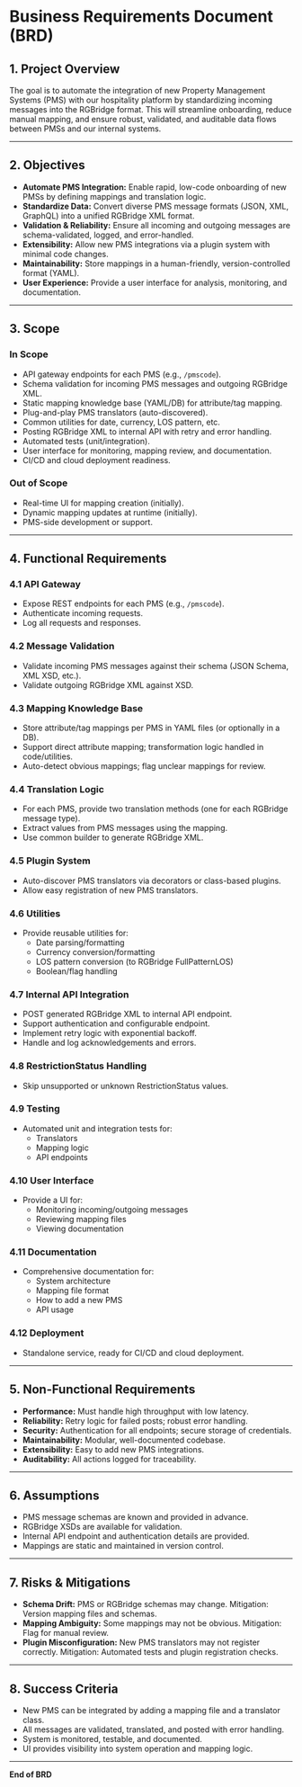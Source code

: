 # Business Requirements Document (BRD)

## 1. Project Overview

The goal is to automate the integration of new Property Management Systems (PMS) with our hospitality platform by standardizing incoming messages into the RGBridge format. This will streamline onboarding, reduce manual mapping, and ensure robust, validated, and auditable data flows between PMSs and our internal systems.

---

## 2. Objectives

- **Automate PMS Integration:** Enable rapid, low-code onboarding of new PMSs by defining mappings and translation logic.
- **Standardize Data:** Convert diverse PMS message formats (JSON, XML, GraphQL) into a unified RGBridge XML format.
- **Validation & Reliability:** Ensure all incoming and outgoing messages are schema-validated, logged, and error-handled.
- **Extensibility:** Allow new PMS integrations via a plugin system with minimal code changes.
- **Maintainability:** Store mappings in a human-friendly, version-controlled format (YAML).
- **User Experience:** Provide a user interface for analysis, monitoring, and documentation.

---

## 3. Scope

### In Scope
- API gateway endpoints for each PMS (e.g., `/pmscode`).
- Schema validation for incoming PMS messages and outgoing RGBridge XML.
- Static mapping knowledge base (YAML/DB) for attribute/tag mapping.
- Plug-and-play PMS translators (auto-discovered).
- Common utilities for date, currency, LOS pattern, etc.
- Posting RGBridge XML to internal API with retry and error handling.
- Automated tests (unit/integration).
- User interface for monitoring, mapping review, and documentation.
- CI/CD and cloud deployment readiness.

### Out of Scope
- Real-time UI for mapping creation (initially).
- Dynamic mapping updates at runtime (initially).
- PMS-side development or support.

---

## 4. Functional Requirements

### 4.1 API Gateway
- Expose REST endpoints for each PMS (e.g., `/pmscode`).
- Authenticate incoming requests.
- Log all requests and responses.

### 4.2 Message Validation
- Validate incoming PMS messages against their schema (JSON Schema, XML XSD, etc.).
- Validate outgoing RGBridge XML against XSD.

### 4.3 Mapping Knowledge Base
- Store attribute/tag mappings per PMS in YAML files (or optionally in a DB).
- Support direct attribute mapping; transformation logic handled in code/utilities.
- Auto-detect obvious mappings; flag unclear mappings for review.

### 4.4 Translation Logic
- For each PMS, provide two translation methods (one for each RGBridge message type).
- Extract values from PMS messages using the mapping.
- Use common builder to generate RGBridge XML.

### 4.5 Plugin System
- Auto-discover PMS translators via decorators or class-based plugins.
- Allow easy registration of new PMS translators.

### 4.6 Utilities
- Provide reusable utilities for:
  - Date parsing/formatting
  - Currency conversion/formatting
  - LOS pattern conversion (to RGBridge FullPatternLOS)
  - Boolean/flag handling

### 4.7 Internal API Integration
- POST generated RGBridge XML to internal API endpoint.
- Support authentication and configurable endpoint.
- Implement retry logic with exponential backoff.
- Handle and log acknowledgements and errors.

### 4.8 RestrictionStatus Handling
- Skip unsupported or unknown RestrictionStatus values.

### 4.9 Testing
- Automated unit and integration tests for:
  - Translators
  - Mapping logic
  - API endpoints

### 4.10 User Interface
- Provide a UI for:
  - Monitoring incoming/outgoing messages
  - Reviewing mapping files
  - Viewing documentation

### 4.11 Documentation
- Comprehensive documentation for:
  - System architecture
  - Mapping file format
  - How to add a new PMS
  - API usage

### 4.12 Deployment
- Standalone service, ready for CI/CD and cloud deployment.

---

## 5. Non-Functional Requirements

- **Performance:** Must handle high throughput with low latency.
- **Reliability:** Retry logic for failed posts; robust error handling.
- **Security:** Authentication for all endpoints; secure storage of credentials.
- **Maintainability:** Modular, well-documented codebase.
- **Extensibility:** Easy to add new PMS integrations.
- **Auditability:** All actions logged for traceability.

---

## 6. Assumptions

- PMS message schemas are known and provided in advance.
- RGBridge XSDs are available for validation.
- Internal API endpoint and authentication details are provided.
- Mappings are static and maintained in version control.

---

## 7. Risks & Mitigations

- **Schema Drift:** PMS or RGBridge schemas may change. Mitigation: Version mapping files and schemas.
- **Mapping Ambiguity:** Some mappings may not be obvious. Mitigation: Flag for manual review.
- **Plugin Misconfiguration:** New PMS translators may not register correctly. Mitigation: Automated tests and plugin registration checks.

---

## 8. Success Criteria

- New PMS can be integrated by adding a mapping file and a translator class.
- All messages are validated, translated, and posted with error handling.
- System is monitored, testable, and documented.
- UI provides visibility into system operation and mapping logic.

---

**End of BRD** 